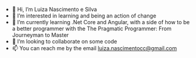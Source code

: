 - 👋 Hi, I’m Luiza Nascimento e Silva
- 👀 I’m interested in learning and being an action of change
- 🌱 I’m currently learning .Net Core and Angular, with a side of how to be a better programmer with the The Pragmatic Programmer: From Journeyman to Master
- 💞️ I’m looking to collaborate on some code
- 📫 You can reach me by the email luiza.nascimentocc@gmail.com

<!---
luizanascimento1996/luizanascimento1996 is a ✨ special ✨ repository because its `README.md` (this file) appears on your GitHub profile.
You can click the Preview link to take a look at your changes.
--->
